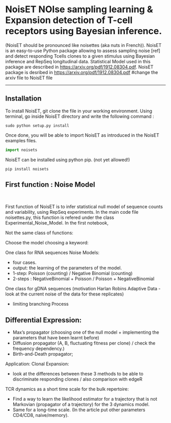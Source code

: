 # NoisET  NOIse sampling learning & Expansion detection of T-cell receptors using Bayesian inference.
(NoisET should be pronounced like noisettes (aka nuts in French)).
NoisET is an easy-to-use Python package allowing to assess sampling noise [ref] and detect responding Tcells clones to a given stimulus using Bayesian inference 
and RepSeq longitudinal data.
Statistical Model used in this package are described in <https://arxiv.org/pdf/1912.08304.pdf>.
NoisET package is desribed in  <https://arxiv.org/pdf/1912.08304.pdf> #change the arxiv file to NoisET file

----------------------------------------------------------------------------------------------------------------------------

## Installation

To install NoisET, git clone the file in your working environment. 
Using terminal, go inside NoisET directory and write the following command : 

```console
sudo python setup.py install
```

Once done, you will be able to import NoisET as introduced in the NoisET examples files.
```python 
import noisets
```
NoisET can be installed using python pip. (not yet allowed!)

```console
pip install noisets
```

## First function : Noise Model

</br>

First function of NoisET is to infer statistical null model of sequence counts and variability, using RepSeq experiments.
In the main code file noisettes.py, this function is refered under the class Experimental_Noise_Model. In the first notebook, 

Not the same class of functions:

Choose the model choosing a keyword:

One class for RNA sequences Noise Models:
- four cases. 
- output: the learning of the parameters of the model.
- 1-step: Poisson (counting) / Negative Binomial (counting)
- 2-steps : NegativeBinomial + Poisson / Poisson + NegativeBinomial 


One class for gDNA sequences (motivation Harlan Robins Adaptive Data - look at the current noise of the data for these replicates)
- limiting branching Process 


## Differential Expression: 

- Max’s propagator  (choosing one of the null model + implementing the parameters that have been learnt before)
- Diffusion propagator (A, B, fluctuating fitness per clone) / check the frequency dependency.) 
- Birth-and-Death propagator;

Application:
Clonal Expansion:
- look at the differences between these 3 methods to be able to discriminate responding clones / also comparison with edgeR

TCR dynamics as a short time scale for the bulk repertoire:
- Find a way to learn the likelihood estimator for a trajectory that is not Markovian (propagator of a trajectory) for the 3 dynamics model.
-  Same for a long-time scale. (In the article put other parameters CD4/CD8, naive/memory).



